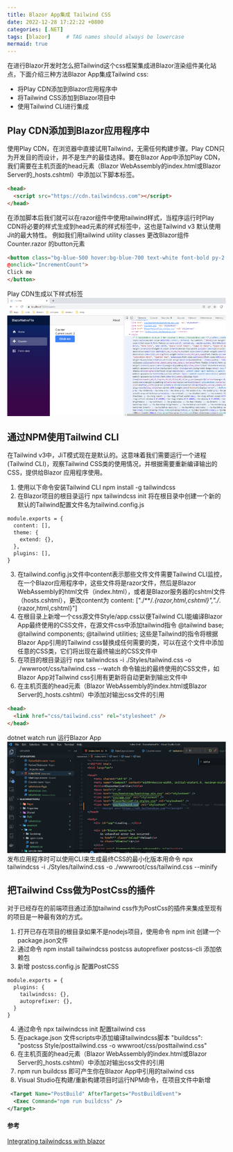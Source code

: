 ```yaml
---
title: Blazor App集成 Tailwind CSS
date: 2022-12-28 17:22:22 +0800
categories: [.NET]
tags: [blazor]     # TAG names should always be lowercase
mermaid: true
---
```


在进行Blazor开发时怎么把Tailwind这个css框架集成进Blazor渲染组件美化站点，下面介绍三种方法Blazor App集成Tailwind css:
- 将Play CDN添加到Blazor应用程序中
- 将Tailwind CSS添加到Blazor项目中
- 使用Tailwind CLI进行集成

## Play CDN添加到Blazor应用程序中
使用Play CDN，在浏览器中直接试用Tailwind，无需任何构建步骤。Play CDN只为开发目的而设计，并不是生产的最佳选择。要在Blazor App中添加Play CDN，我们需要在主机页面的head元素（Blazor WebAssembly的index.html或Blazor Server的_hosts.cshtml）中添加以下脚本标签。
```HTML
<head>
  <script src="https://cdn.tailwindcss.com"></script>
</head>
```
在添加脚本后我们就可以在razor组件中使用tailwind样式，当程序运行时Play CDN将必要的样式生成到head元素的样式标签中，这也是Tailwind v3 默认使用Jit的最大特性。 例如我们用tailwind utility classes 更改Blazor组件 Counter.razor 的button元素
```HTML
<button class="bg-blue-500 hover:bg-blue-700 text-white font-bold py-2 px-4 rounded"
@onclick="IncrementCount">
Click me
</button>
```
Play CDN生成以下样式标签
![tailwind css](/assets/img/tailwindcss.png)

## 通过NPM使用Tailwind CLI
在Tailwind v3中，JiT模式现在是默认的。这意味着我们需要运行一个进程(Tailwind CLI)，观察Tailwind CSS类的使用情况，并根据需要重新编译输出的CSS，提供给Blazor 应用程序使用。
1. 使用以下命令安装Tailwind CLI npm install -g tailwindcss
2. 在Blazor项目的根目录运行 npx tailwindcss init 将在根目录中创建一个新的默认的Tailwind配置文件名为tailwind.config.js
```shell
module.exports = {
  content: [],
  theme: {
    extend: {},
  },
  plugins: [],
}
```
3. 在tailwind.config.js文件中content表示那些文件文件需要Tailwind CLI监控，在一个Blazor应用程序中，这些文件将是razor文件，然后是Blazor WebAssembly的html文件（index.html），或者是Blazor服务器的cshtml文件（hosts.cshtml），更改content为 content: ["./**/*.{razor,html,cshtml}","./*.{razor,html,cshtml}"]
4. 在根目录上新增一个css源文件Style/app.css以便Tailwind CLI能编译Blazor App最终使用的CSS文件，在源文件css中添加tailwind指令 @tailwind base; @tailwind components; @tailwind utilities; 这些是Tailwind的指令将根据Blazor App引用的Tailwind css替换成任何需要的类，可以在这个文件中添加任意的CSS类，它们将出现在最终输出的CSS文件中
5. 在项目的根目录运行 npx tailwindcss -i ./Styles/tailwind.css -o ./wwwroot/css/tailwind.css --watch 命令输出的最终使用的CSS文件，如Blazor App对Tailwind css引用有更新将自动更新到输出文件中
6. 在主机页面的head元素（Blazor WebAssembly的index.html或Blazor Server的_hosts.cshtml）中添加对输出css文件的引用
```HTML
<head>
  <link href="css/tailwind.css" rel="stylesheet" />
</head>
```
dotnet watch run 运行Blazor App
![blazor app](/assets/img/tailwindcli.png)
发布应用程序时可以使用CLI来生成最终CSS的最小化版本用命令 npx tailwindcss -i ./Styles/tailwind.css -o ./wwwroot/css/tailwind.css --minify

## 把Tailwind Css做为PostCss的插件
对于已经存在的前端项目通过添加tailwind css作为PostCss的插件来集成至现有的项目是一种最有效的方式。
1. 打开已存在项目的根目录如果不是nodejs项目，使用命令 npm init 创建一个package.json文件
2. 通过命令 npm install tailwindcss postcss autoprefixer postcss-cli 添加依赖包
3. 新增 postcss.config.js 配置PostCSS
```SHELL
module.exports = {
  plugins: {
    tailwindcss: {},
    autoprefixer: {},
  }
}
```
4. 通过命令 npx tailwindcss init 配置tailwind css
5. 在package.json 文件scripts中添加编译tailwindcss脚本 "buildcss": "postcss Style/posttailwind.css -o wwwroot/css/posttailwind.css"
6. 在主机页面的head元素（Blazor WebAssembly的index.html或Blazor Server的_hosts.cshtml）中添加对输出css文件的引用
7. npm run buildcss 即可产生你在Blazor App中引用的tailwind css
8. Visual Studio在构建/重新构建项目时运行NPM命令，在项目文件中新增
```XML
 <Target Name="PostBuild" AfterTargets="PostBuildEvent">
  <Exec Command="npm run buildcss" />
</Target>
```

#### 参考
[Integrating tailwindcss with blazor](https://codewithmukesh.com/blog/integrating-tailwind-css-with-blazor/)
